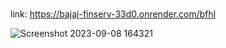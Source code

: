 #
link: https://bajaj-finserv-33d0.onrender.com/bfhl


![Screenshot 2023-09-08 164321](https://github.com/sakethdonepudi/Bajaj_Finserv/assets/94643857/47a64dea-adda-4814-96ca-d65bf08f26f1)
